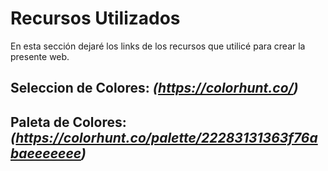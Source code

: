 # Recursos Utilizados

En esta sección dejaré los links de los recursos que utilicé para crear la presente web.

## Seleccion de Colores: *(https://colorhunt.co/)*
## Paleta de Colores: *(https://colorhunt.co/palette/22283131363f76abaeeeeeee)*

